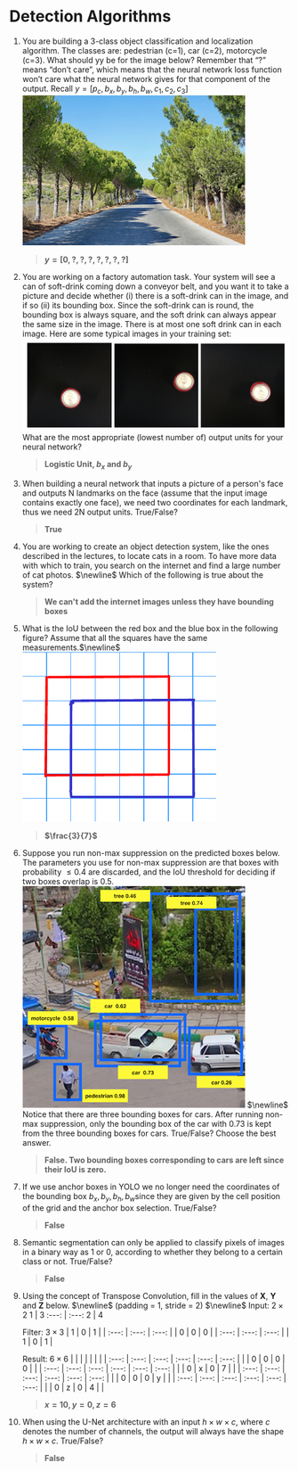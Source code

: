 # Detection Algorithms

1. You are building a 3-class object classification and localization algorithm. The classes are: pedestrian (c=1), car (c=2), motorcycle (c=3). What should yy be for the image below? Remember that “?” means “don’t care”, which means that the neural network loss function won’t care what the neural network gives for that component of the output. Recall $y=[p_c,b_x,b_y,b_h,b_w,c_1,c_2,c_3]$
![q1.png](./img/q1.png)

   > **$y = [0, ?, ?, ?, ?, ?, ?, ?]$**

2. You are working on a factory automation task. Your system will see a can of soft-drink coming down a conveyor belt, and you want it to take a picture and decide whether (i) there is a soft-drink can in the image, and if so (ii) its bounding box. Since the soft-drink can is round, the bounding box is always square, and the soft drink can always appear the same size in the image. There is at most one soft drink can in each image. Here are some typical images in your training set:
![q2-1.png](./img/q2.png)
What are the most appropriate (lowest number of) output units for your neural network?

    >**Logistic Unit, $b_x$ and $b_y$**

3. When building a neural network that inputs a picture of a person's face and outputs N landmarks on the face (assume that the input image contains exactly one face), we need two coordinates for each landmark, thus we need 2N output units. True/False?

    >**True**

4. You are working to create an object detection system, like the ones described in the lectures, to locate cats in a room. To have more data with which to train, you search on the internet and find a large number of cat photos. $\newline$
Which of the following is true about the system?

    >**We can't add the internet images unless they have bounding boxes**

5. What is the IoU between the red box and the blue box in the following figure? Assume that all the squares have the same measurements.$\newline$
![q5.png](img/q5.png)

    >**$\frac{3}{7}$**

6. Suppose you run non-max suppression on the predicted boxes below. The parameters you use for non-max suppression are that boxes with probability $\leq 0.4$ are discarded, and the IoU threshold for deciding if two boxes overlap is $0.5$.
![q6.png](img/q6.png) $\newline$
Notice that there are three bounding boxes for cars. After running non-max suppression, only the bounding box of the car with 0.73 is kept from the three bounding boxes for cars. True/False? Choose the best answer.

    > **False. Two bounding boxes corresponding to cars are left since their IoU is zero.**

7. If we use anchor boxes in YOLO we no longer need the coordinates of the bounding box $b_x,b_y,b_h,b_w$​ since they are given by the cell position of the grid and the anchor box selection. True/False?

    > **False**

8. Semantic segmentation can only be applied to classify pixels of images in a binary way as 1 or 0, according to whether they belong to a certain class or not. True/False?

    > **False**

9. Using the concept of Transpose Convolution, fill in the values of **X**, **Y** and **Z** below. $\newline$
(padding = 1, stride = 2) $\newline$
    Input: $2\times 2$
    1 | 3
    :---: | :---:
    2 | 4

    Filter: $3\times 3$
    | 1     | 0     | 1     |
    | :---: | :---: | :---: |
    | 0     | 0     | 0     |
    | :---: | :---: | :---: |
    | 1     | 0     | 1     |

    Result: $6\times 6$
    |       |       |       |       |       |       |
    | :---: | :---: | :---: | :---: | :---: | :---: |
    |       | 0     | 0     | 0     | 0     |       |
    | :---: | :---: | :---: | :---: | :---: | :---: |
    |       | 0     | x     | 0     | 7     |       |
    | :---: | :---: | :---: | :---: | :---: | :---: |
    |       | 0     | 0     | 0     | y     |       |
    | :---: | :---: | :---: | :---: | :---: | :---: |
    |       | 0     | z     | 0     | 4     |       |

    > **$x = 10, y = 0, z = 6$**

10. When using the U-Net architecture with an input $h\times w\times c$, where $c$ denotes the number of channels, the output will always have the shape $h\times w\times c$. True/False?

    > **False**